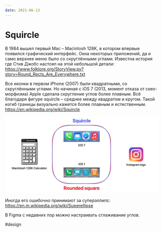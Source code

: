 ```yaml
---
date: 2021-06-13
---
```


# Squircle

В 1984 вышел первый Mac – Macintosh 128K, в котором впервые появился графический интерфейс. Окна некоторых приложений, да и само верхнее меню было со скруглёнными углами. Известна история где Стив Джобс настоял на этой небольшой детали:
https://www.folklore.org/StoryView.py?story=Round_Rects_Are_Everywhere.txt

Все иконки в первом iPhone (2007) были квадратными, со скруглёнными углами. Но начиная с iOS 7 (2013, момент отказа от скео-морфизма) Apple сделала скругление углов более плавным. Всё благодаря фигуре squircle – среднее между квадратом и кругом.
Такой изгиб границы визуально кажется более плавным и естественным.
https://en.wikipedia.org/wiki/Squircle

![Squircle](squircle.jpeg "Squircle")

Иногда его ошибочно принимают за суперэллипс:
https://en.m.wikipedia.org/wiki/Superellipse

В Figma с недавних пор можно настраивать сглаживание углов.

#design
